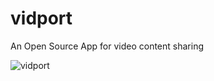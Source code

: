 # vidport
An Open Source App for video content sharing   


![vidport](https://socialify.git.ci/ShyamendraHazra/vidport/image?description=1&descriptionEditable=An%20Open%20Source%20App%20for%20video%20content%20sharing%20&font=Source%20Code%20Pro&forks=1&language=1&pattern=Circuit%20Board&pulls=1&theme=Auto)

